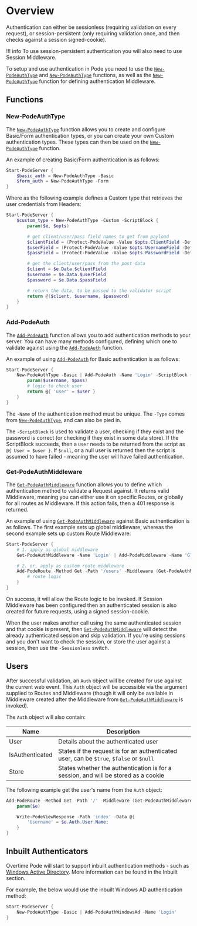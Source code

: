 # Overview

Authentication can either be sessionless (requiring validation on every request), or session-persistent (only requiring validation once, and then checks against a session signed-cookie).

!!! info
    To use session-persistent authentication you will also need to use Session Middleware.

To setup and use authentication in Pode you need to use the [`New-PodeAuthType`](../../../../Functions/Authentication/New-PodeAuthType) and [`New-PodeAuthType`](../../../../Functions/Authentication/New-PodeAuthType) functions, as well as the [`New-PodeAuthType`](../../../../Functions/Authentication/New-PodeAuthType) function for defining authentication Middleware.

## Functions

### New-PodeAuthType

The [`New-PodeAuthType`](../../../../Functions/Authentication/New-PodeAuthType) function allows you to create and configure Basic/Form authentication types, or you can create your own Custom authentication types. These types can then be used on the [`New-PodeAuthType`](../../../../Functions/Authentication/New-PodeAuthType) function.

An example of creating Basic/Form authentication is as follows:

```powershell
Start-PodeServer {
    $basic_auth = New-PodeAuthType -Basic
    $form_auth = New-PodeAuthType -Form
}
```

Where as the following example defines a Custom type that retrieves the user credentials from Headers:

```powershell
Start-PodeServer {
    $custom_type = New-PodeAuthType -Custom -ScriptBlock {
        param($e, $opts)

        # get client/user/pass field names to get from payload
        $clientField = (Protect-PodeValue -Value $opts.ClientField -Default 'client')
        $userField = (Protect-PodeValue -Value $opts.UsernameField -Default 'username')
        $passField = (Protect-PodeValue -Value $opts.PasswordField -Default 'password')

        # get the client/user/pass from the post data
        $client = $e.Data.$clientField
        $username = $e.Data.$userField
        $password = $e.Data.$passField

        # return the data, to be passed to the validator script
        return @($client, $username, $password)
    }
}
```

### Add-PodeAuth

The [`Add-PodeAuth`](../../../../Functions/Authentication/Add-PodeAuth) function allows you to add authentication methods to your server. You can have many methods configured, defining which one to validate against using the [`Add-PodeAuth`](../../../../Functions/Authentication/Add-PodeAuth) function.

An example of using [`Add-PodeAuth`](../../../../Functions/Authentication/Add-PodeAuth) for Basic authentication is as follows:

```powershell
Start-PodeServer {
    New-PodeAuthType -Basic | Add-PodeAuth -Name 'Login' -ScriptBlock {
        param($username, $pass)
        # logic to check user
        return @{ 'user' = $user }
    }
}
```

The `-Name` of the authentication method must be unique. The `-Type` comes from [`New-PodeAuthType`](../../../../Functions/Authentication/New-PodeAuthType), and can also be pied in.

The `-ScriptBlock` is used to validate a user, checking if they exist and the password is correct (or checking if they exist in some data store). If the ScriptBlock succeeds, then a `User` needs to be returned from the script as `@{ User = $user }`. If `$null`, or a null user is returned then the script is assumed to have failed - meaning the user will have failed authentication.

### Get-PodeAuthMiddleware

The [`Get-PodeAuthMiddleware`](../../../../Functions/Authentication/Get-PodeAuthMiddleware) function allows you to define which authentication method to validate a Request against. It returns valid Middleware, meaning you can either use it on specific Routes, or globally for all routes as Middleware. If this action fails, then a 401 response is returned.

An example of using [`Get-PodeAuthMiddleware`](../../../../Functions/Authentication/Get-PodeAuthMiddleware) against Basic authentication is as follows. The first example sets up global middleware, whereas the second example sets up custom Route Middleware:

```powershell
Start-PodeServer {
    # 1. apply as global middleware
    Get-PodeAuthMiddleware -Name 'Login' | Add-PodeMiddleware -Name 'GlobalAuthValidation'

    # 2. or, apply as custom route middleware
    Add-PodeRoute -Method Get -Path '/users' -Middleware (Get-PodeAuthMiddleware -Name 'Login') -ScriptBlock {
        # route logic
    }
}
```

On success, it will allow the Route logic to be invoked. If Session Middleware has been configured then an authenticated session is also created for future requests, using a signed session-cookie.

When the user makes another call using the same authenticated session and that cookie is present, then [`Get-PodeAuthMiddleware`](../../../../Functions/Authentication/Get-PodeAuthMiddleware) will detect the already authenticated session and skip validation. If you're using sessions and you don't want to check the session, or store the user against a session, then use the `-Sessionless` switch.

## Users

After successful validation, an `Auth` object will be created for use against the current web event. This `Auth` object will be accessible via the argument supplied to Routes and Middleware (though it will only be available in Middleware created after the Middleware from [`Get-PodeAuthMiddleware`](../../../../Functions/Authentication/Get-PodeAuthMiddleware) is invoked).

The `Auth` object will also contain:

| Name | Description |
| ---- | ----------- |
| User | Details about the authenticated user |
| IsAuthenticated | States if the request is for an authenticated user, can be `$true`, `$false` or `$null` |
| Store | States whether the authentication is for a session, and will be stored as a cookie |

The following example get the user's name from the `Auth` object:

```powershell
Add-PodeRoute -Method Get -Path '/' -Middleware (Get-PodeAuthMiddleware -Name 'Login') -ScriptBlock {
    param($e)

    Write-PodeViewResponse -Path 'index' -Data @{
        'Username' = $e.Auth.User.Name;
    }
}
```

## Inbuilt Authenticators

Overtime Pode will start to support inbuilt authentication methods - such as [Windows Active Directory](../Inbuilt/WindowsAD). More information can be found in the Inbuilt section.

For example, the below would use the inbuilt Windows AD authentication method:

```powershell
Start-PodeServer {
    New-PodeAuthType -Basic | Add-PodeAuthWindowsAd -Name 'Login'
}
```
